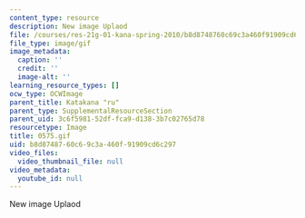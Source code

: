 ```yaml
---
content_type: resource
description: New image Uplaod
file: /courses/res-21g-01-kana-spring-2010/b8d8748760c69c3a460f91909cd6c297_0575.gif
file_type: image/gif
image_metadata:
  caption: ''
  credit: ''
  image-alt: ''
learning_resource_types: []
ocw_type: OCWImage
parent_title: Katakana "ru"
parent_type: SupplementalResourceSection
parent_uid: 3c6f5981-52df-fca9-d138-3b7c02765d78
resourcetype: Image
title: 0575.gif
uid: b8d87487-60c6-9c3a-460f-91909cd6c297
video_files:
  video_thumbnail_file: null
video_metadata:
  youtube_id: null
---
```

New image Uplaod

